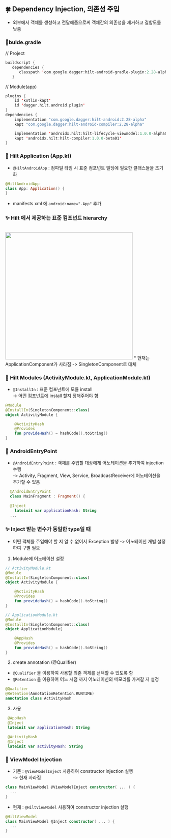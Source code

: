 ## 🍀 Dependency Injection, 의존성 주입   
* 외부에서 객체를 생성하고 전달해줌으로써 객체간의 의존성을 제거하고 결합도를 낮춤

### 💚bulde.gradle
// Project
```kotlin
buildscript {
   dependencies {
      classpath 'com.google.dagger:hilt-android-gradle-plugin:2.28-alpha'
   }  
```
// Module(app)
```kotlin
plugins {
    id 'kotlin-kapt'
    id 'dagger.hilt.android.plugin'
}
dependencies {
    implementation "com.google.dagger:hilt-android:2.28-alpha"
    kapt "com.google.dagger:hilt-android-compiler:2.28-alpha"

    implementation 'androidx.hilt:hilt-lifecycle-viewmodel:1.0.0-alpha03'
    kapt 'androidx.hilt:hilt-compiler:1.0.0-beta01'
}
```

### 💚 Hilt Application (App.kt)
* `@HiltAndroidApp` : 컴파일 타임 시 표준 컴포넌트 빌딩에 필요한 클래스들을 초기화
```kotlin
@HiltAndroidApp
class App: Application() {
}
```
* manifests.xml 에 `android:name=".App"` 추가


### ✨ Hilt 에서 제공하는 표준 컴포넌트 hierarchy
<br>
<img src="https://user-images.githubusercontent.com/72931738/111063294-18068f80-84f1-11eb-8730-edd2e7b4279c.png" width="400" height="400" />
* 현재는 ApplicationComponent가 사라짐 -> SingletonComponent로 대체

### 💚 Hilt Modules (ActivityModule.kt, ApplicationModule.kt)
* `@InstallIn` : 표준 컴포넌트에 모듈 install    
  -> 어떤 컴포넌트에 install 할지 정해주어야 함
```kotlin
@Module
@InstallIn(SingletonComponent::class)
object ActivityModule {

    @ActivityHash
    @Provides
    fun provideHash() = hashCode().toString()
}
```

### 💚 AndroidEntryPoint
* `@AndroidEntryPoint` : 객체를 주입할 대상에게 어노테이션을 추가하여 injection 수행    
  -> Activity, Fragment, View, Service, BroadcastReceiver에 어노테이션을 추가할 수 있음   
```kotlin
  @AndroidEntryPoint
  class MainFragment : Fragment() {
  
  @Inject
    lateinit var applicationHash: String
  ...
```


### ✨ Inject 받는 변수가 동일한 type일 때  
* 어떤 객체를 주입해야 할 지 알 수 없어서 Exception 발생 
  -> 어노테이션 개별 설정하여 구별 필요    
1. Module에 어노테이션 설정
```kotlin
// ActivityModule.kt
@Module
@InstallIn(SingletonComponent::class)
object ActivityModule {

    @ActivityHash
    @Provides
    fun provideHash() = hashCode().toString()
}
```
```kotlin
// ApplicationModule.kt
@Module
@InstallIn(SingletonComponent::class)
object ApplicationModule{

    @AppHash
    @Provides
    fun provideHash() = hashCode().toString()
}
```
2. create annotation (@Qualifier)
* `@Qualifier` 을 이용하여 사용할 의존 객체를 선택할 수 있도록 함
* `@Retention` 을 이용하여 어느 시점 까지 어노테이션의 메모리를 가져갈 지 설정    
```kotlin
@Qualifier
@Retention(AnnotationRetention.RUNTIME)
annotation class ActivityHash
```
3. 사용
```kotlin
 @AppHash
 @Inject
 lateinit var applicationHash: String

 @ActivityHash
 @Inject
 lateinit var activityHash: String
```

  
### 💚 ViewModel Injection
* 기존 : `@ViewModelInject` 사용하여 constructor injection 실행   
  -> 현재 사라짐
```kotlin
class MainViewModel @ViewModelInject constructor( ... ) {
  ...
}
```
* 현재 : `@HiltViewModel` 사용하여 constructor injection 실행
```kotlin
@HiltViewModel
class MainViewModel @Inject constructor( ... ) {
  ...
}
```

 
